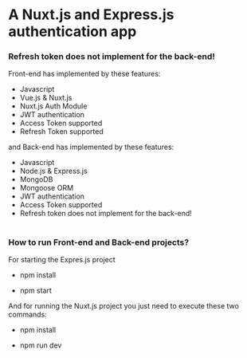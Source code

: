 # A Nuxt.js and Express.js authentication app

### Refresh token does not implement for the back-end!

Front-end has implemented by these features:

* Javascript
* Vue.js & Nuxt.js 
* Nuxt.js Auth Module
* JWT authentication
* Access Token supported
* Refresh Token supported

and Back-end has implemented by these features:

* Javascript
* Node.js & Express.js
* MongoDB
* Mongoose ORM
* JWT authentication
* Access Token supported
* Refresh token does not implement for the back-end!

# 
### How to run Front-end and Back-end projects?

For starting the Expres.js project 

* npm install 

* npm start


And for running the Nuxt.js project you just need to execute these two commands:

* npm install 

* npm run dev



